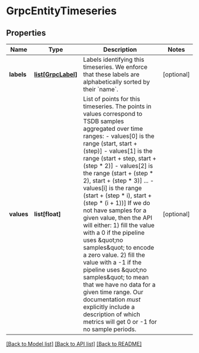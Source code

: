 # GrpcEntityTimeseries

## Properties
Name | Type | Description | Notes
------------ | ------------- | ------------- | -------------
**labels** | [**list[GrpcLabel]**](GrpcLabel.md) | Labels identifying this timeseries.  We enforce that these labels are alphabetically sorted by their &#x60;name&#x60;. | [optional] 
**values** | **list[float]** | List of points for this timeseries.  The points in values correspond to TSDB samples aggregated over time ranges:    - values[0] is the range (start, start + (step)]    - values[1] is the range (start + step, start + (step * 2)]    - values[2] is the range (start + (step * 2), start + (step * 3)]      ...    - values[i] is the range (start + (step * i), start + (step * (i +    1))]  If we do not have samples for a given value, then the API will either:   1) fill the value with a 0 if the pipeline uses \&quot;no samples\&quot; to encode      a zero value.   2) fill the value with a -1 if the pipeline uses \&quot;no samples\&quot; to mean      that we have no data for a given time range.  Our documentation *must* explicitly include a description of which metrics will get 0 or -1 for no sample periods. | [optional] 

[[Back to Model list]](../README.md#documentation-for-models) [[Back to API list]](../README.md#documentation-for-api-endpoints) [[Back to README]](../README.md)


